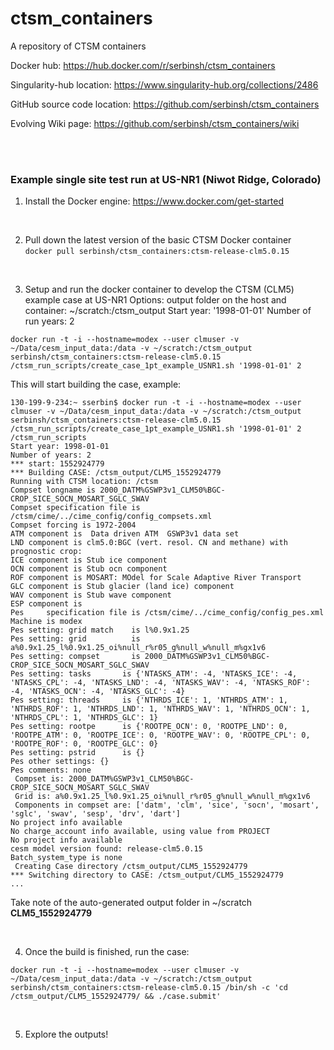 # ctsm_containers

A repository of CTSM containers

Docker hub: https://hub.docker.com/r/serbinsh/ctsm_containers

Singularity-hub location: https://www.singularity-hub.org/collections/2486

GitHub source code location: https://github.com/serbinsh/ctsm_containers

Evolving Wiki page: https://github.com/serbinsh/ctsm_containers/wiki


<br>

<br>

### Example single site test run at US-NR1 (Niwot Ridge, Colorado)

1) Install the Docker engine: https://www.docker.com/get-started

<br>

2) Pull down the latest version of the basic CTSM Docker container <br>
```docker pull serbinsh/ctsm_containers:ctsm-release-clm5.0.15```

<br>

3) Setup and run the docker container to develop the CTSM (CLM5) example case at US-NR1
Options:
output folder on the host and container: ~/scratch:/ctsm_output
Start year: '1998-01-01'
Number of run years: 2

```
docker run -t -i --hostname=modex --user clmuser -v ~/Data/cesm_input_data:/data -v ~/scratch:/ctsm_output serbinsh/ctsm_containers:ctsm-release-clm5.0.15 /ctsm_run_scripts/create_case_1pt_example_USNR1.sh '1998-01-01' 2
```

This will start building the case, example:

```
130-199-9-234:~ sserbin$ docker run -t -i --hostname=modex --user clmuser -v ~/Data/cesm_input_data:/data -v ~/scratch:/ctsm_output serbinsh/ctsm_containers:ctsm-release-clm5.0.15 /ctsm_run_scripts/create_case_1pt_example_USNR1.sh '1998-01-01' 2
/ctsm_run_scripts
Start year: 1998-01-01
Number of years: 2
*** start: 1552924779
*** Building CASE: /ctsm_output/CLM5_1552924779
Running with CTSM location: /ctsm
Compset longname is 2000_DATM%GSWP3v1_CLM50%BGC-CROP_SICE_SOCN_MOSART_SGLC_SWAV
Compset specification file is /ctsm/cime/../cime_config/config_compsets.xml
Compset forcing is 1972-2004
ATM component is  Data driven ATM  GSWP3v1 data set
LND component is clm5.0:BGC (vert. resol. CN and methane) with prognostic crop:
ICE component is Stub ice component
OCN component is Stub ocn component
ROF component is MOSART: MOdel for Scale Adaptive River Transport
GLC component is Stub glacier (land ice) component
WAV component is Stub wave component
ESP component is
Pes     specification file is /ctsm/cime/../cime_config/config_pes.xml
Machine is modex
Pes setting: grid match    is l%0.9x1.25
Pes setting: grid          is a%0.9x1.25_l%0.9x1.25_oi%null_r%r05_g%null_w%null_m%gx1v6
Pes setting: compset       is 2000_DATM%GSWP3v1_CLM50%BGC-CROP_SICE_SOCN_MOSART_SGLC_SWAV
Pes setting: tasks       is {'NTASKS_ATM': -4, 'NTASKS_ICE': -4, 'NTASKS_CPL': -4, 'NTASKS_LND': -4, 'NTASKS_WAV': -4, 'NTASKS_ROF': -4, 'NTASKS_OCN': -4, 'NTASKS_GLC': -4}
Pes setting: threads     is {'NTHRDS_ICE': 1, 'NTHRDS_ATM': 1, 'NTHRDS_ROF': 1, 'NTHRDS_LND': 1, 'NTHRDS_WAV': 1, 'NTHRDS_OCN': 1, 'NTHRDS_CPL': 1, 'NTHRDS_GLC': 1}
Pes setting: rootpe      is {'ROOTPE_OCN': 0, 'ROOTPE_LND': 0, 'ROOTPE_ATM': 0, 'ROOTPE_ICE': 0, 'ROOTPE_WAV': 0, 'ROOTPE_CPL': 0, 'ROOTPE_ROF': 0, 'ROOTPE_GLC': 0}
Pes setting: pstrid      is {}
Pes other settings: {}
Pes comments: none
 Compset is: 2000_DATM%GSWP3v1_CLM50%BGC-CROP_SICE_SOCN_MOSART_SGLC_SWAV
 Grid is: a%0.9x1.25_l%0.9x1.25_oi%null_r%r05_g%null_w%null_m%gx1v6
 Components in compset are: ['datm', 'clm', 'sice', 'socn', 'mosart', 'sglc', 'swav', 'sesp', 'drv', 'dart']
No project info available
No charge_account info available, using value from PROJECT
No project info available
cesm model version found: release-clm5.0.15
Batch_system_type is none
 Creating Case directory /ctsm_output/CLM5_1552924779
*** Switching directory to CASE: /ctsm_output/CLM5_1552924779
...
```

Take note of the auto-generated output folder in ~/scratch **CLM5_1552924779**

<br>

4) Once the build is finished, run the case:

```
docker run -t -i --hostname=modex --user clmuser -v ~/Data/cesm_input_data:/data -v ~/scratch:/ctsm_output serbinsh/ctsm_containers:ctsm-release-clm5.0.15 /bin/sh -c 'cd /ctsm_output/CLM5_1552924779/ && ./case.submit'
```

<br>

5) Explore the outputs!
